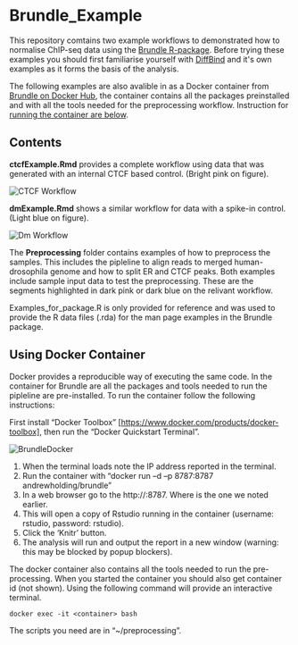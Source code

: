 # Brundle_Example

This repository comtains two example workflows to demonstrated how to normalise ChIP-seq data using the [Brundle R-package](https://github.com/andrewholding/Brundle). Before trying these examples you should first familiarise yourself with [DiffBind](https://bioconductor.org/packages/release/bioc/html/DiffBind.html)
and it's own examples as it forms the basis of the analysis.

The following examples are also avalible in as a Docker container from [Brundle on Docker Hub](https://hub.docker.com/r/andrewholding/brundle/), the container contains all the packages preinstalled and with all the tools needed for the preprocessing workflow. Instruction for [running the container are below](https://github.com/andrewholding/Brundle_Example/blob/master/README.md#using-docker-container).

## Contents

**ctcfExample.Rmd** provides a complete workflow using data that was 
generated with an internal CTCF based control. (Bright pink on figure).

![CTCF Workflow](https://cdn.rawgit.com/andrewholding/Brundle_Example/master/images/workflow_ctcf.svg?raw=true)

**dmExample.Rmd** shows a similar workflow for data with a spike-in control. (Light blue on figure).


![Dm Workflow](https://cdn.rawgit.com/andrewholding/Brundle_Example/master/images/workflow_dm.svg?raw=true)

The **Preprocessing** folder contains examples of how to preprocess the samples. This includes
the pipleline to align reads to merged human-drosophila genome and how to split ER and CTCF peaks.
Both examples include sample input data to test the preprocessing. These are the segments highlighted 
in dark pink or dark blue on the relivant workflow. 

Examples_for_package.R is only provided for reference and was used to provide the R data files (.rda) for the
man page examples in the Brundle package.

## Using Docker Container

Docker provides a reproducible way of executing the same code. In the container for Brundle are all the packages
and tools needed to run the pipleline are pre-installed. To run the container follow the following instructions:

First install “Docker Toolbox” [https://www.docker.com/products/docker-toolbox], then run the “Docker Quickstart Terminal”.

![BrundleDocker](https://cdn.rawgit.com/andrewholding/Brundle_Example/master/images/BrundleDocker.svg?raw=true)


1)	When the terminal loads note the IP address reported in the terminal.
2)	Run the container with “docker run –d –p 8787:8787  andrewholding/brundle”
3)	In a web browser go to the http://<ip-address>:8787. Where <ip-address> is the one we noted earlier.
4)	This will open a copy of Rstudio running in the container (username: rstudio, password: rstudio).
5)	Click the ‘Knitr’ button.
6)	The analysis will run and output the report in a new window (warning: this may be blocked by popup blockers).

The docker container also contains all the tools needed to run the pre-processing. When you started the container you should also get container id (not shown). Using the following command will provide an interactive terminal.

`docker exec -it <container> bash`

The scripts you need are in “~/preprocessing”.

